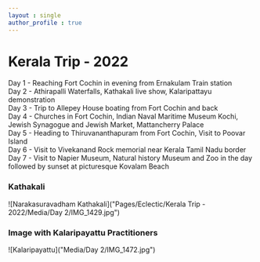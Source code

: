 ```yaml
---
layout : single
author_profile : true
---  
```

# Kerala Trip - 2022  

Day 1 - Reaching Fort Cochin in evening from Ernakulam Train station  
Day 2 - Athirapalli Waterfalls, Kathakali live show, Kalaripattayu demonstration  
Day 3 - Trip to Allepey House boating from Fort Cochin and back  
Day 4 - Churches in Fort Cochin, Indian Naval Maritime Museum Kochi, Jewish Synagogue and Jewish Market, Mattancherry Palace  
Day 5 - Heading to Thiruvananthapuram from Fort Cochin, Visit to Poovar Island  
Day 6 - Visit to Vivekanand Rock memorial near Kerala Tamil Nadu border  
Day 7 - Visit to Napier Museum, Natural history Museum and Zoo in the day followed by sunset at picturesque Kovalam Beach  



### Kathakali  

![Narakasuravadham Kathakali]("Pages/Eclectic/Kerala Trip - 2022/Media/Day 2/IMG_1429.jpg")  

### Image with Kalaripayattu Practitioners

![Kalaripayattu]("Media/Day 2/IMG_1472.jpg")  

